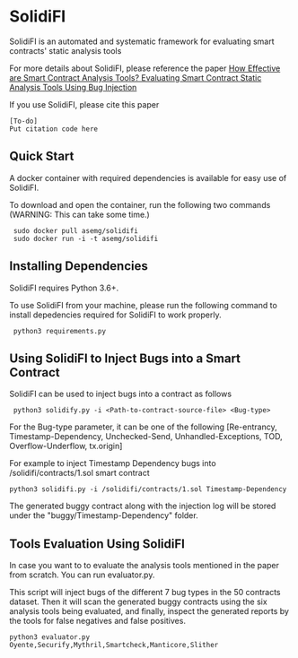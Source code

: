 # SolidiFI
SolidiFI is an automated and systematic framework for evaluating smart contracts' static analysis tools

For more details about SolidiFI, please reference the paper  [How Effective are Smart Contract Analysis Tools? Evaluating Smart Contract Static Analysis Tools Using Bug Injection](https://github.com/DependableSystemsLab/SolidiFI)

If you use SolidiFI, please cite this paper

 ```
 [To-do]
 Put citation code here
  ```
## Quick Start
 A docker container with required dependencies is available for easy use of SolidiFI. 
 
  To download and open the container, run the following two commands (WARNING: This can take some time.)
    
  ```
   sudo docker pull asemg/solidifi
   sudo docker run -i -t asemg/solidifi
  ```
  
 ## Installing Dependencies
 
 SolidiFI requires Python 3.6+.
 
 To use SolidiFI from your machine, please run the following command to install depedencies required for SolidiFI to work properly.
 
   ```
    python3 requirements.py
   ```
 
## Using SolidiFI to Inject Bugs into a Smart Contract
 SolidiFI can be used to inject bugs into a contract as follows 
   
  ```
   python3 solidify.py -i <Path-to-contract-source-file> <Bug-type>
  ```
  For the Bug-type parameter, it can be one of the following
	[Re-entrancy, Timestamp-Dependency, Unchecked-Send, Unhandled-Exceptions, TOD, Overflow-Underflow, tx.origin]
  
   For example to inject Timestamp Dependency bugs into /solidifi/contracts/1.sol smart contract 
  
  ```
  python3 solidifi.py -i /solidifi/contracts/1.sol Timestamp-Dependency
  ```
    
  The generated buggy contract along with the injection log will be stored under the "buggy/Timestamp-Dependency" folder.
  
  ## Tools Evaluation Using SolidiFI 
   
   In case you want to to evaluate the analysis tools mentioned in the paper from scratch. You can run  evaluator.py.
   
   This script will inject bugs of the different 7 bug types in the 50 contracts dataset. Then it will scan 
   the generated buggy contracts using the six analysis tools being evaluated, and finally, inspect the generated reports
   by the tools for false negatives and false positives.
   
   ```
   python3 evaluator.py Oyente,Securify,Mythril,Smartcheck,Manticore,Slither
   ``` 
  
